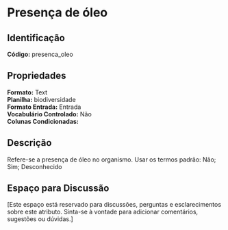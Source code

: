 # Presença de óleo

## Identificação
**Código:** presenca_oleo

## Propriedades
**Formato:** Text  
**Planilha:** biodiversidade  
**Formato Entrada:** Entrada  
**Vocabulário Controlado:** Não  
**Colunas Condicionadas:**   

## Descrição
Refere-se a presença de óleo no organismo. Usar os termos padrão: Não; Sim; Desconhecido

## Espaço para Discussão
[Este espaço está reservado para discussões, perguntas e esclarecimentos sobre este atributo. Sinta-se à vontade para adicionar comentários, sugestões ou dúvidas.]

